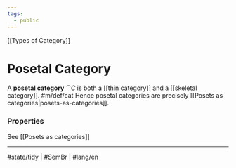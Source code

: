 ```yaml
---
tags:
  - public
---
```

[[Types of Category]]
# Posetal Category

A **posetal category** $\cat C$ is both a [[thin category]] and a [[skeletal category]]. #m/def/cat
Hence posetal categories are precisely [[Posets as categories|posets-as-categories]].
### Properties

See [[Posets as categories]]

---
#state/tidy | #SemBr | #lang/en
